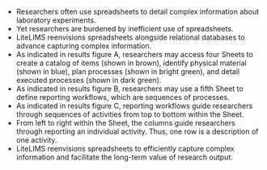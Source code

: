 * Researchers often use spreadsheets to detail complex information about laboratory experiments.
* Yet researchers are burdened by inefficient use of spreadsheets.
* LiteLIMS reenvisions spreadsheets alongside relational databases to advance capturing complex information.
* As indicated in results figure A, researchers may access four Sheets to create a catalog of items (shown in brown), identify physical material (shown in blue), plan processes (shown in bright green), and detail executed processes (shown in dark green).
*  As indicated in results figure B, researchers may use a fifth Sheet to define reporting workflows, which are sequences of processes.
* As indicated in results figure C, reporting workflows guide researchers through sequences of activities from top to bottom within the Sheet. 
* From left to right within the Sheet, the columns guide researchers through reporting an individual activity. Thus, one row is a description of one activity.
* LiteLIMS reenvisions spreadsheets to efficiently capture complex information and facilitate the long-term value of research output.